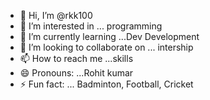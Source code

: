 - 👋 Hi, I’m @rkk100
- 👀 I’m interested in ... programming 
- 🌱 I’m currently learning ...Dev Development 
- 💞️ I’m looking to collaborate on ... intership 
- 📫 How to reach me ...skills
- 😄 Pronouns: ...Rohit kumar 
- ⚡ Fun fact: ... Badminton, Football, Cricket 

<!---
rkk100/rkk100 is a ✨ special ✨ repository because its `README.md` (this file) appears on your GitHub profile.
You can click the Preview link to take a look at your changes.
--->
